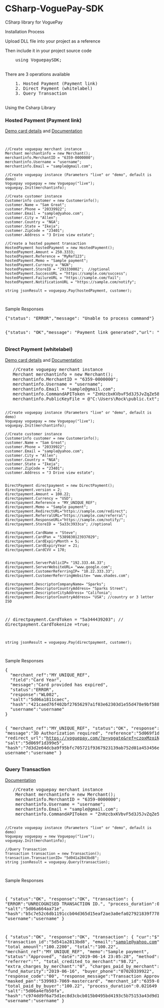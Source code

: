 # CSharp-VoguePay-SDK
CSharp library for VoguePay

<p>Installation Process</p>
Upload DLL file into your project as a reference

<p>Then include it in your project source code</p>
<div>
    <pre>
    using VoguepaySDK;
    </pre>
</div>

<div>
    <p>There are 3 operations available</p>
    <pre>
    1. Hosted Payment (Payment link)
    2. Direct Payment (whitelabel)
    3. Query Transaction
    </pre>
</div>

<div>
Using the Csharp Library
<div>
    <h3>Hosted Payment (Payment link)</h3>
    <a href="https://voguepay.com/documentation#section-six" rel="nofollow">Demo card details</a> and <a href="https://voguepay.com/documentation" rel="nofollow">Documentation</a>
</div>
<pre>
  
    //Create voguepay merchant instance
    Merchant merchantinfo = new Merchant();
    merchantinfo.MerchantID = "6359-0000000";
    merchantinfo.Username = "username";
    merchantinfo.Email = "sample@gmail.com"; 
  
    //Create voguepay instance (Parameters "live" or "demo", default is demo)
    Voguepay voguepay = new Voguepay("live");
    voguepay.Init(merchantinfo);
   
    //Create customer instance
    Customerinfo customer = new Customerinfo();
    customer.Name = "Sam Great";
    customer.Phone = "20339922";
    customer.Email = "sample@yahoo.com";
    customer.City = "Allen";
    customer.Country = "NGA";
    customer.State = "Ikeja";
    customer.ZipCode = "23401";
    customer.Address = "3 Drive view estate";
    
    //Create a hosted payment transaction           
    HostedPayment hostedPayment = new HostedPayment();
    hostedPayment.Amount = 250.3333;
    hostedPayment.Reference = "MyRef123";
    hostedPayment.Memo = "Sample payment";
    hostedPayment.Currency = "NGN";
    hostedPayment.StoreID = "293330002";  //optional
    hostedPayment.SuccessURL = "https://sample.com/success";
    hostedPayment.FailureURL = "https://sample.com/fail";
    hostedPayment.NotificationURL = "https://sample.com/notify";

    string jsonResult = voguepay.Pay(hostedPayment, customer);
    
</pre>

<div>
Sample Responses
</div>
<pre>
{"status": "ERROR","message": "Unable to process command"}

  
  {"status": "OK","message": "Payment link generated","url": "https://voguepay.com/pay/bnlink/1560713945-x0"}
</pre>



<div>
    <h3>Direct Payment (whitelabel)</h3>
    <a href="https://voguepay.com/documentation#section-six" rel="nofollow">Demo card details</a> and <a href="https://voguepay.com/whitelabel" rel="nofollow">Documentation</a>
</div>
<pre>
   //Create voguepay merchant instance
   Merchant merchantinfo = new Merchant();
   merchantinfo.MerchantID = "6359-0000000";
   merchantinfo.Username = "username";
   merchantinfo.Email = "sample@gmail.com";
   merchantinfo.CommandAPIToken = "ZnHzcbxKVbvF5d3J5JvZqZe587Rna";
   merchantinfo.PublicKeyFile = @"C:\Users\Rock\public.txt"; //URL path to saved public key
    
    //Create voguepay instance (Parameters "live" or "demo", default is demo)
    Voguepay voguepay = new Voguepay("live");
    voguepay.Init(merchantinfo);

    //Create customer instance
    Customerinfo customer = new Customerinfo();
    customer.Name = "Sam Great";
    customer.Phone = "20339922";
    customer.Email = "sample@yahoo.com";
    customer.City = "Allen";
    customer.Country = "NGA";
    customer.State = "Ikeja";
    customer.ZipCode = "23401";
    customer.Address = "3 Drive view estate";


    DirectPayment directpayment = new DirectPayment();
    directpayment.version = 2;
    directpayment.Amount = 100.22;
    directpayment.Currency = "USD";
    directpayment.Reference = "MY_UNIQUE_REF";
    directpayment.Memo = "Sample payment";
    directpayment.RedirectURL="https://sample.com/redirect";
    directpayment.ReferralURL="https://sample.com/referral";
    directpayment.ResponseURL="https://sample.com/notify/";
    directpayment.StoreID = "5a33c3933ca"; //optional

    directpayment.CardName = "Steve";
    directpayment.CardPan = "5389830123937029";
    directpayment.CardExpiryMonth = 5;
    directpayment.CardExpiryYear = 21;
    directpayment.CardCVV = 170;


    directpayment.ServerPublicIP= "192.333.44.33";
    directpayment.ServerWebsiteURL= "www.google.com";
    directpayment.CustomerReferringIP= "10.22.333.33";
    directpayment.CustomerReferringWebsite= "www.shades.com";

    directpayment.DescriptorCompanyName= "Sparks";
    directpayment.DescriptorCountryAddress= "Sparks Street";
    directpayment.DescriptorCityAddress= "Califonia";
    directpayment.DescriptorCountryAddress= "USA"; //country or 3 letter ISO
   // directpayment.CardToken = "5a344439203";
  //  directpayment.CardTokenize =true;
  
    string jsonResult = voguepay.Pay(directpayment, customer);
</pre>

<div>
Sample Responses
</div>
<pre>
{
  "merchant_ref":"MY_UNIQUE_REF",
  "field":"Card Year",
  "message":"Card provided has expired",
  "status":"ERROR",
  "response":"WL002",
  "salt":"5d06a1811caec",
  "hash":"421caed76f402bf27656297a1f03e62303d1e55d478e9bf5882b77561db47808ad765fc91cd1ed576524adb0ec091f7a07d349a70adce342efd6a72f34e55b10",
  "username":"username"
}
 
  
  { 
    "merchant_ref":"MY_UNIQUE_REF",
    "status":"OK",
    "response":"WL3D",
    "message":"3D Authorization required",
    "reference":"5d069f1d3ed98",
    "redirect_url":"https://voguepay.com/?p=vpgate&ref=czoxMzoiNWQwNjlmMWQzZWQ5OCI7",
    "salt":"5d069f1d399e5",
    "hash":"7d3d2e64dcba9f95bfc705721f9367923139ab752d01a453456ee0bf5a15f9bd069f14c8c9faac018f4cd1dc57760d37b17820f13586da95070ec1dd5268b8b1",
    username":"username"
 }
</pre>

<div>
    <h3>Query Transaction</h3>
     <a href="https://voguepay.com/documentation#section-five" rel="nofollow">Documentation</a>
</div>
<pre>
   //Create voguepay merchant instance
    Merchant merchantinfo = new Merchant();
    merchantinfo.MerchantID = "6359-0000000";
    merchantinfo.Username = "username";
    merchantinfo.Email = "sample@gmail.com";
    merchantinfo.CommandAPIToken = "ZnHzcbxKVbvF5d3J5JvZqZe587Rna";
    
    //Create voguepay instance (Parameters "live" or "demo", default is demo)
    Voguepay voguepay = new Voguepay("live");
    voguepay.Init(merchantinfo);
    
    //Query Transaction
    Transaction transaction = new Transaction();
    transaction.TransactionID= "5d041a2843bd8";
    string jsonResult = voguepay.Query(transaction);
</pre>

<div>
Sample Responses
</div>
<pre>

{
    "status":"OK",
    "response":"OK",
    "transaction":
        {
            "ERROR":"UNRECOGNISED TRANSACTION ID.",
            "process_duration":0.054308
        },
    "salt":"5d06a664aa71e",
    "hash":"b5c7e52c6db1191ccb04d365d15eaf2ae3a0efa027921839f778ee44207b300ce2f1848e330e9029245b16d6df84d4e0e99df892d1a9501f68cf55ba1cfb1dad",
    "username":"username"
 }


{
    "status":"OK",
    "response":"OK",
    "transaction":
       {
           "cur":"$",
           "transaction_id":"5d541a2813bd8",
           "email":"sample@yahoo.com",
           "total_amount":"100.2200",
           "total":"100.22",
           "merchant_ref":"MY_UNIQUE_REF",
           "memo":"Sample payment",
           "status":"Approved",
           "date":"2019-06-14 23:05:28",
           "method":"17",
           "referrer":"",
           "total_credited_to_merchant":"98.72",
           "extra_charges_by_merchant":"0",
           "charges_paid_by_merchant":"1.5",
           "fund_maturity":"2019-06-16",
           "buyer_phone":"07020339922",
           "response_code":"00",
           "response_message":"Transaction Approved",
           "masked_pan":"539983-7069-mastercard",
           "merchant_id":"6359-0000000",
           "total_paid_by_buyer":"100.22",
           "process_duration":0.021649
         },
       "salt":"5d06a4efb50fa",
       "hash":"c974dd9f6a75d1ec8d3cbcb015b0495bd4193c5b75153a43d9d1cc0b9e1cca9951836cfc111be26bc09131e70138258cc366b0961838716f5cc369818d577563",
       "username":"username"
   }
</pre>


